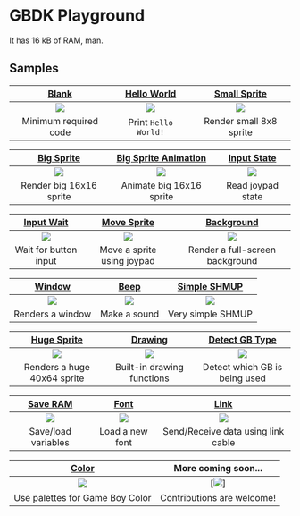 # GBDK Playground

It has 16 kB of RAM, man.

## Samples
| [Blank](blank)            | [Hello World](hello_world)      | [Small Sprite](small_sprite)     |
|:-------------------------:|:-------------------------------:|:--------------------------------:|
|[![](blank/screenshot.png)](blank) |[![](hello_world/screenshot.png)](hello_world)|[![](small_sprite/screenshot.png)](small_sprite)|
| Minimum required code     | Print `Hello World!`            | Render small 8x8 sprite          |

| [Big Sprite](big_sprite)       | [Big Sprite Animation](big_sprite_animation) | [Input State](input_state)      |
|:------------------------------:|:--------------------------------------------:|:-------------------------------:|
|[![](big_sprite/screenshot.png)](big_sprite)|[![](big_sprite_animation/screenshot.gif)](big_sprite_animation)    |[![](input_state/screenshot.png)](input_state)|
| Render big 16x16 sprite        | Animate big 16x16 sprite                     | Read joypad state               |

| [Input Wait](input_wait)       | [Move Sprite](move_sprite)      | [Background](background)        |
|:------------------------------:|:-------------------------------:|:-------------------------------:|
|[![](input_wait/screenshot.png)](input_wait)|[![](move_sprite/screenshot.gif)](move_sprite)|[![](background/screenshot.png)](background) |
| Wait for button input          | Move a sprite using joypad      | Render a full-screen background |

| [Window](window)           | [Beep](beep)             | [Simple SHMUP](simple_shmup)     | 
|:--------------------------:|:------------------------:|:--------------------------------:|
|[![](window/screenshot.png)](window)|[![](beep/screenshot.png)](beep)|[![](simple_shmup/screenshot.png)](simple_shmup)| 
| Renders a window           | Make a sound             | Very simple SHMUP                | 

| [Huge Sprite](huge_sprite)      | [Drawing](drawing)              | [Detect GB Type](detect_gb)        |
|:-------------------------------:|:-------------------------------:|:----------------------------------:|
|[![](huge_sprite/screenshot.png)](huge_sprite)|[![](drawing/screenshot.png)](drawing)    |[![](detect_gb/screenshot.png)](detect_gb)     |
| Renders a huge 40x64 sprite     | Built-in drawing functions      | Detect which GB is being used      |

| [Save RAM](save_ram)            | [Font](font)                    | [Link](link)                       |
|:-------------------------------:|:-------------------------------:|:----------------------------------:|
|[![](save_ram/screenshot.png)](save_ram)   |[![](font/screenshot.png)](font)       |[![](link/screenshot.png)](link)          |
| Save/load variables             | Load a new font                 | Send/Receive data using link cable |

| [Color](color)                  | More coming soon...                |
|:-------------------------------:|:----------------------------------:|
|[![](color/screenshot.png)](color)      |[![](docs/res/more_coming_soon.png)]|
| Use palettes for Game Boy Color | Contributions are welcome!         |
